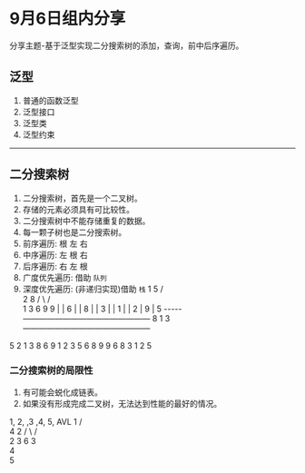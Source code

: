 # 9月6日组内分享
分享主题-基于泛型实现二分搜索树的添加，查询，前中后序遍历。

## 泛型
1. 普通的函数泛型
2. 泛型接口
3. 泛型类
4. 泛型约束

---
## 二分搜索树

1. 二分搜索树，首先是一个二叉树。
3. 存储的元素必须具有可比较性。
4. 二分搜索树中不能存储重复的数据。
2. 每一颗子树也是二分搜索树。
5. 前序遍历: 根 左 右 
6. 中序遍历: 左 根 右
7. 后序遍历: 右 左 根
8. 广度优先遍历: 借助 `队列` 
9. 深度优先遍历: (非递归实现)借助 `栈`
1
          5
        /   \
       2     8 
      / \   / \
     1  3  6   9
                    9
        |   |       6 
        |   |       8
        |   |       3
        |   |       1
        |  |      2
        | 9 |      5
        -----
        ————————————————
         8 1 3 
        ————————————————


  5 2 1 3 8 6 9
  1 2 3 5 6 8 9
  9 6 8 3 1 2 5






### 二分搜索树的局限性

1. 有可能会蜕化成链表。
2. 如果没有形成完成二叉树，无法达到性能的最好的情况。


1, 2, ,3 ,4, 5, AVL
          1
        /   \
       4     2 
      / \   / \
     2  3  6   3
                \
                4
                  \
                  5